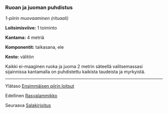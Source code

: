 ### Ruoan ja juoman puhdistus

*1-piirin muovaaminen (rituaali)*

**Loitsimisviive:** 1 toiminto

**Kantama:** 4 metriä

**Komponentit:** taikasana, ele

**Kesto:** välitön

Kaikki ei-maaginen ruoka ja juoma 2 metrin säteellä valitsemassasi
sijainnissa kantamalla on puhdistettu kaikista taudeista ja
myrkyistä.

----

Ylätaso [Ensimmäisen piirin loitsut](1_piirin_loitsut)

Edellinen [Rasvalammikko](Rasvalammikko)

Seuraava [Salakirjoitus](Salakirjoitus)